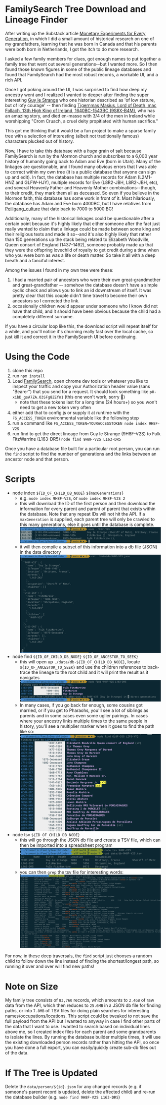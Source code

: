 # FamilySearch Tree Download and Lineage Finder

After writing up the Substack article [Monetary Experiments for Every Generation](https://antic.substack.com/p/monetary-experiments-for-every-generation), in which I did a small amount of historical research on one of my grandfathers, learning that he was born in Canada and that his parents were both born in Netherlands, I got the itch to do more research.

I asked a few family members for clues, got enough names to put together a family tree that went out several generations--but I wanted more. So I then found those known figures in some of the public lineage databases and found that FamilySearch had the most robust records, a workable UI, and a rich API.

Once I got poking around the UI, I was surprised to find how deep my ancestry went and I realized I wanted to deeper after finding the super interesting [Guy le Strange](https://www.familysearch.org/tree/person/details/9H8F-V2S) who one historian described as 'of low stature, but of lofy courage' -- then finding [Tigernmas Masius, Lord of Death, mac Follach, 13th High King of Ireland, 1640BC-1543BC (9S8X-B4M)](https://en.m.wikipedia.org/wiki/Tigernmas), who has an amazing story, and died en-masse with 3/4 of the men in Ireland while worshipping "Crom Cruach, a cruel deity propitiated with human sacrifice."

This got me thinking that it would be a fun project to make a sparse family tree with a selection of interesting (albeit not traditionally famous) characters plucked out of history.

Now, I have to take this database with a _huge_ grain of salt because FamilySearch is run by the Mormon church and subscribes to a 6,000 year history of humanity going back to Adam and Eve (born in Utah). Many of the linkages are questionable, and I found many obvious errors that I was able to correct within my own tree (it is a public database that anyone can sign up and edit). In fact, the database has multiple records for Adam (L2M1-HNZ and GLFW-HJY), multiple records for Eve (L8R2-JBH, L8R2-JBH, etc), and several Heavenly Father and Heavenly Mother combinations--though, to their credit, they mark them all as deceased. So even if you believe in the Mormon faith, this database has some work in front of it. Most hilariously, the database has Adam and Eve born 4000BC, but I have relatives from [Peiligang_culture](https://en.wikipedia.org/wiki/Peiligang_culture) that date back to 7000 to 5000 BC!

Additionally, many of the historical linkages could be questionable after a certain point because it's highly likely that either someone after the fact just really wanted to claim that a linkage could be made between some king and their religious texts and made it so--and it's also highly likely that rather than 150 generations up the stack being related to Elizabeth Woodville, Queen consort of England (1437-1492), someone probably made up that they were the offspring lovechild of royalty to get credit during a time when who you were born as was a life or death matter. So take it all with a deep breath and a fanciful interest.

Among the issues I found in my own tree were these:

1. I had a married pair of ancestors who were their own great-grandmother and great-grandfather -- somehow the database doesn't have a simple cyclic check and allows you to link an id downstream of itself. It was pretty clear that this couple didn't time travel to become their own ancestors so I corrected the link.
2. occasionally children would appear under someone who I know did not have that child, and it should have been obvious because the child had a completely different surname.

If you have a circular loop like this, the download script will repeat itself for a while, and you'll notice it's churning really fast over the local cache, so just kill it and correct it in the FamilySearch UI before continuing.

# Using the Code

1. clone this repo
2. run `npm install`
3. Load [FamilySearch](https://www.familysearch.org/tree/pedigree/), open chrome dev tools or whatever you like to inspect your traffic and copy your Authorization header value (sans "Bearer") that you send for a request. It should look something like `p0-xibD_gsA7ZA.O3SFg8ZEfn1` (this one won't work, sorry 🤣)
   - note that these tokens last for a long time (24 hours+) so you won't need to get a new token very often
4. either add that to config.js or supply it at runtime with the `FS_ACCESS_TOKEN` environmental variable like the following step
5. run a command like `FS_ACCESS_TOKEN=YOURACCESSTOKEN node index 9H8F-V2S`
6. run find to get the direct lineage from Guy le Strange (9H8F-V2S) to Fulk
   FitzWarrine (L163-DR5) `node find 9H8F-V2S L163-DR5`

Once you have a database file built for a particular root person, you can run the `find` script to find the number of generations and the links between an ancestor node and that person.

# Scripts

- node index `${ID_OF_CHILD_DB_NODE}` `${maxGenerations}`
  - e.g. `node index 9H8F-V2S`, or `node index 9H8F-V2S 2`
  - this will download the ID of the first person and then download the information for every parent and parent of parent that exists within the database. Note that any repeat IDs will not hit the API. If a `maxGeneration` is supplied, each parent tree will only be crawled to this many generations, else it goes until the database is complete.
    ![index](images/fsf_guy_index.png)
  - it will then compile a subset of this information into a db file (JSON) in the data directory
    ![index](images/fsf_guy_db.png)
- node find `${ID_OF_CHILD_DB_NODE}` `${ID_OF_ANCESTOR_TO_SEEK}`
  - this will open up `./data/db-${ID_OF_CHILD_DB_NODE}`, locate `${ID_OF_ANCESTOR_TO_SEEK}` and use the children references to back-trace the lineage to the root child and it will print the result as it navigates ![index](images/fsf_guy_find.png)
  - In many cases, if you go back far enough, some cousins got married, or if you get to Pharaohs, you'll see a lot of siblings as parents and in some cases even some uglier pairings. In cases where your ancestry links multiple times to the same people in history, you'll see a multiplier marker when it goes to find the path like so:
    ![index](images/fsf_multiple.png)
- node tsv `${ID_OF_CHILD_DB_NODE}`
  - this will go through the JSON db file and create a TSV file, which can then be imported into a spreadsheet program ![index](images/fsf_guy_tsv.png)
  - you can then `grep` the tsv file for interesting words:
    ![index](images/fsf_grep.png)

For now, in these deep traversals, the `find` script just chooses a random child to follow down the line instead of finding the shortest/longest path, so running it over and over will find new paths!

# Note on Size

My family tree consists of `83,760` records, which amounts to `2.4GB` of raw data from the API, which then reduces to `25.6MB` in a JSON db file for finding paths, or into `7.8MB` of TSV files for doing plain searches for interesting names/occupations/locations. This script could be tweaked to not save the full payload from the API but I wanted to anyway in case I find other parts of the data that I want to use.
I wanted to search based on individual lines above me, so I created index files for each parent and some grandparents to isolate the lines. By running the database builder multiple times, it will use the existing downloaded person records rather than hitting the API, so once you have done a full export, you can easily/quickly create sub-db files out of the data.

# If The Tree is Updated

Delete the `data/person/${id}.json` for any changed records (e.g. if someone's parent record is updated, delete the affected child) and re-run the database builder (e.g. `node find 9H8F-V2S L163-DR5`)
